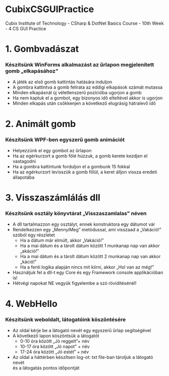 # CubixCSGUIPractice
Cubix Institute of Technology - CSharp &amp; DotNet Basics Course - 10th Week - 4 CS GUI Practice
# 1. Gombvadászat
### Készítsünk WinForms alkalmazást az űrlapon megjelenített gomb „elkapásához” <br/>
* A játék az első gomb kattintás hatására induljon <br/>
* A gombra kattintva a gomb felirata az eddigi elkapások számát mutassa<br/>
* Minden elkapásnál új véletlenszerű pozícióba ugorjon a gomb<br/>
* Ha nem kaptuk el a gombot, egy bizonyos idő elteltével akkor is ugorjon<br/>
* Minden elkapás után csökkenjen a következő elugrásig hátralevő idő<br/>
# 2. Animált gomb
### Készítsünk WPF-ben egyszerű gomb animációt <br/>
* Helyezzünk el egy gombot az űrlapon<br/>
* Ha az egérkurzort a gomb fölé húzzuk, a gomb kerete kezdjen el vastagodni<br/>
* Ha a gombra kattintunk forduljon el a gombunk 15 fokkal<br/>
* Ha az egérkurzort levisszük a gomb fölül, a keret álljon vissza eredeti állapotába<br/>
# 3. Visszaszámlálás dll
### Készítsünk osztály könyvtárat „Visszaszamlalas” néven<br/>
* A dll tartalmazzon egy osztályt, ennek konstruktora egy dátumot vár<br/>
* Rendelkezzen egy „MennyiMeg” metódussal, ami visszaad a „Vakáció!” szóból egy részletet<br/>
	- Ha a dátum már elmúlt, akkor „Vakáció!”<br/>
	- Ha a mai dátum és a tárolt dátum között 1 munkanap nap van akkor „akáció!”<br/>
	- Ha a mai dátum és a tárolt dátum között 2 munkanap nap van akkor „káció!”<br/>
	- Ha a fenti logika alapján nincs mit kiírni, akkor „Hol van az még!”<br/>
* Használjuk fel a dll-t egy Core és egy Framework console applikációban is!<br/>
* Hétvégi napokat NE vegyük figyelembe a szó rövidítésénél!<br/>
# 4. WebHello
### Készítsünk weboldalt, látogatóink köszöntésére<br/>
* Az oldal kérje be a látogató nevét egy egyszerű űrlap segítségével<br/>
* A következő lapon köszöntsük a látogatót<br/>
	- 0-10 óra között „Jó reggelt”+ név<br/>
	- 10-17 óra között „Jó napot” + név<br/>
	- 17-24 óra között „Jó estét” + név<br/>
* Az oldal a háttérben készítsen log-ot: txt file-ban tároljuk a látogató nevét <br/>
és a látogatás pontos időpontját<br/>